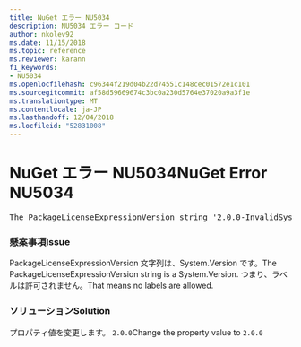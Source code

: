 ```yaml
---
title: NuGet エラー NU5034
description: NU5034 エラー コード
author: nkolev92
ms.date: 11/15/2018
ms.topic: reference
ms.reviewer: karann
f1_keywords:
- NU5034
ms.openlocfilehash: c96344f219d04b22d74551c148cec01572e1c101
ms.sourcegitcommit: af58d59669674c3bc0a230d5764e37020a9a3f1e
ms.translationtype: MT
ms.contentlocale: ja-JP
ms.lasthandoff: 12/04/2018
ms.locfileid: "52831008"
---
```

# <a name="nuget-error-nu5034"></a><span data-ttu-id="d5c13-103">NuGet エラー NU5034</span><span class="sxs-lookup"><span data-stu-id="d5c13-103">NuGet Error NU5034</span></span>
<pre>The PackageLicenseExpressionVersion string '2.0.0-InvalidSystemVersion' is not a valid version.</pre>

### <a name="issue"></a><span data-ttu-id="d5c13-104">懸案事項</span><span class="sxs-lookup"><span data-stu-id="d5c13-104">Issue</span></span>

<span data-ttu-id="d5c13-105">PackageLicenseExpressionVersion 文字列は、System.Version です。</span><span class="sxs-lookup"><span data-stu-id="d5c13-105">The PackageLicenseExpressionVersion string is a System.Version.</span></span> <span data-ttu-id="d5c13-106">つまり、ラベルは許可されません。</span><span class="sxs-lookup"><span data-stu-id="d5c13-106">That means no labels are allowed.</span></span>

### <a name="solution"></a><span data-ttu-id="d5c13-107">ソリューション</span><span class="sxs-lookup"><span data-stu-id="d5c13-107">Solution</span></span>

<span data-ttu-id="d5c13-108">プロパティ値を変更します。 `2.0.0`</span><span class="sxs-lookup"><span data-stu-id="d5c13-108">Change the property value to `2.0.0`</span></span>

